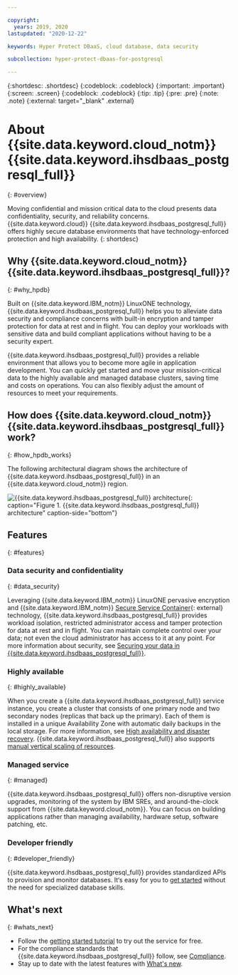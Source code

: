 ```yaml
---

copyright:
  years: 2019, 2020
lastupdated: "2020-12-22"

keywords: Hyper Protect DBaaS, cloud database, data security

subcollection: hyper-protect-dbaas-for-postgresql

---
```


{:shortdesc: .shortdesc}
{:codeblock: .codeblock}
{:important: .important}
{:screen: .screen}
{:codeblock: .codeblock}
{:tip: .tip}
{:pre: .pre}
{:note: .note}
{:external: target="_blank" .external}

# About {{site.data.keyword.cloud_notm}} {{site.data.keyword.ihsdbaas_postgresql_full}}
{: #overview}

Moving confidential and mission critical data to the cloud presents data confidentiality, security, and reliability concerns. {{site.data.keyword.cloud}} {{site.data.keyword.ihsdbaas_postgresql_full}} offers highly secure database environments that have technology-enforced protection and high availability.
{: shortdesc}

## Why {{site.data.keyword.cloud_notm}} {{site.data.keyword.ihsdbaas_postgresql_full}}?
{: #why_hpdb}

Built on {{site.data.keyword.IBM_notm}} LinuxONE technology, {{site.data.keyword.ihsdbaas_postgresql_full}} helps you to alleviate data security and compliance concerns with built-in encryption and tamper protection for data at rest and in flight. You can deploy your workloads with sensitive data and build compliant applications without having to be a security expert.

{{site.data.keyword.ihsdbaas_postgresql_full}} provides a reliable environment that allows you to become more agile in application development. You can quickly get started and move your mission-critical data to the highly available and managed database clusters, saving time and costs on operations. You can also flexibly adjust the amount of resources to meet your requirements.

## How does {{site.data.keyword.cloud_notm}} {{site.data.keyword.ihsdbaas_postgresql_full}} work?
{: #how_hpdb_works}

The following architectural diagram shows the architecture of {{site.data.keyword.ihsdbaas_postgresql_full}} in an {{site.data.keyword.cloud_notm}} region. 

![{{site.data.keyword.ihsdbaas_postgresql_full}} architecture](images/architecture.svg "{{site.data.keyword.ihsdbaas_postgresql_full}} architecture"){: caption="Figure 1. {{site.data.keyword.ihsdbaas_postgresql_full}} architecture" caption-side="bottom"}

## Features
{: #features}

### Data security and confidentiality
{: #data_security}

Leveraging {{site.data.keyword.IBM_notm}} LinuxONE pervasive encryption and {{site.data.keyword.IBM_notm}} [Secure Service Container](https://www.ibm.com/us-en/marketplace/secure-service-container){: external} technology, {{site.data.keyword.ihsdbaas_postgresql_full}} provides workload isolation, restricted administrator access and tamper protection for data at rest and in flight. You can maintain complete control over your data; not even the cloud administrator has access to it at any point. For more information about security, see [Securing your data in {{site.data.keyword.ihsdbaas_postgresql_full}}](/docs/hyper-protect-dbaas-for-postgresql?topic=hyper-protect-dbaas-for-postgresql-data-security).

### Highly available
{: #highly_available}

When you create a {{site.data.keyword.ihsdbaas_postgresql_full}} service instance, you create a cluster that consists of one primary node and two secondary nodes (replicas that back up the primary). Each of them is installed in a unique Availability Zone with automatic daily backups in the local storage. For more information, see [High availability and disaster recovery](/docs/hyper-protect-dbaas-for-postgresql?topic=hyper-protect-dbaas-for-postgresql-high-availability-disaster-recovery). {{site.data.keyword.ihsdbaas_postgresql_full}} also supports [manual vertical scaling of resources](/docs/hyper-protect-dbaas-for-postgresql?topic=hyper-protect-dbaas-for-postgresql-resources-scaling).

### Managed service
{: #managed}

{{site.data.keyword.ihsdbaas_postgresql_full}} offers non-disruptive version upgrades, monitoring of the system by IBM SREs, and around-the-clock support from {{site.data.keyword.cloud_notm}}. You can focus on building applications rather than managing availability, hardware setup, software patching, etc.

### Developer friendly
{: #developer_friendly}

{{site.data.keyword.ihsdbaas_postgresql_full}} provides standardized APIs to provision and monitor databases. It‘s easy for you to [get started](/docs/hyper-protect-dbaas-for-postgresql?topic=hyper-protect-dbaas-for-postgresql-gettingstarted) without the need for specialized database skills.

## What's next
{: #whats_next}

- Follow the [getting started tutorial](/docs/hyper-protect-dbaas-for-postgresql?topic=hyper-protect-dbaas-for-postgresql-gettingstarted) to try out the service for free.
- For the compliance standards that {{site.data.keyword.ihsdbaas_postgresql_full}} follow, see [Compliance](/docs/hyper-protect-dbaas-for-postgresql?topic=hyper-protect-dbaas-for-postgresql-compliance).
- Stay up to date with the latest features with [What's new](/docs/hyper-protect-dbaas-for-postgresql?topic=hyper-protect-dbaas-for-postgresql-what-new).
